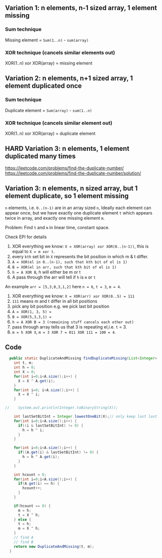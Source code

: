 
## Variation 1: n elements, n-1 sized array, 1 element missing

### Sum technique

Missing element = `Sum(1..n)` - `sum(array)`

### XOR technique (cancels similar elements out)

XOR(1..n) xor XOR(array) = missing element

## Variation 2: n elements, n+1 sized array, 1 element duplicated once

### Sum technique

Duplicate element = `Sum(array)` - `sum(1..n)`

### XOR technique (cancels similar element out)

XOR(1..n) xor XOR(array) = duplicate element 

## HARD Variation 3: n elements, 1 element duplicated many times

https://leetcode.com/problems/find-the-duplicate-number/
https://leetcode.com/problems/find-the-duplicate-number/solution/


## Variation 3: n elements, n sized array, but 1 element duplicate, so 1 element missing

`n` elements, i.e. `0..(n-1)` are in an array sized `n`,
Ideally each element can appear once, but 
we have exactly one duplicate element `t` which appears twice in array,
and exactly one missing element `m`.

Problem: Find `t` and `m` in linear time, constant space.

Check EPI for details

1. XOR everything we know: `X = XOR(array) xor XOR(0..(n-1))`, this is equal to `X = m xor t`.
2. every `kth` set bit in `X` represents the bit position in which m & t differ.
3. `A = XOR(el in 0..(n-1), such that kth bit of el is 1)`
4. `B = XOR(el in arr, such that kth bit of el is 1)`
5. `h = A XOR B`, h will either be m or t
6. A pass through the arr will tell if `h` is `m` or `t`

An example
`arr = [5,3,0,3,1,2]` here `n = 6`, `t = 3`, `m = 4`.

1. XOR everything we know: `X = XOR(arr) xor XOR(0..5) = 111`
2. `111` means m and t differ in all bit positions
3. pick any bit position e.g. we pick last bit position
4. `A = XOR(1, 3, 5) = `
5. `B = XOR(5,3,3,1) = `
6. `h = A XOR B = 3 (remaining stuff cancels each other out)`
7. pass through array tells us that 3 is repeating el,i.e. `t` = 3.
8. `m = h XOR X`, `m = 3 XOR 7 = 011 XOR 111 = 100 = 4`.

## Code

```java
  public static DuplicateAndMissing findDuplicateMissing(List<Integer> A) {
    int t, m;
    int h = 0;
    int X = 0;
    for(int i=0;i<A.size();i++) {
      X = X ^ A.get(i);
    }
    for(int i=0; i<A.size();i++) {
      X = X ^ i;
    }

//    System.out.println(Integer.toBinaryString(X));

    int lastSetBitInt = Integer.lowestOneBit(X);// only keep last last set bit, rest is cleared
    for(int i=0;i<A.size();i++) {
      if((i & lastSetBitInt) != 0) {
        h = h ^ i;
      }
    }

    for(int i=0;i<A.size();i++) {
      if((A.get(i) & lastSetBitInt) != 0) {
        h = h ^ A.get(i);
      }
    }

    int hcount = 0;
    for(int i=0;i<A.size();i++) {
      if(A.get(i) == h) {
        hcount++;
      }
    }

    if(hcount == 0) {
      m = h;
      t = X ^ h;
    } else {
      t = h;
      m = X ^ h;
    }
    // find A
    // find B
    return new DuplicateAndMissing(t, m);
  }

```